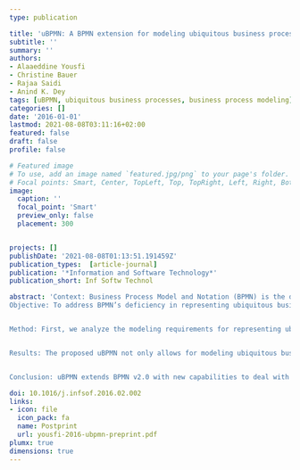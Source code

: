 ```yaml
---
type: publication

title: 'uBPMN: A BPMN extension for modeling ubiquitous business processes'
subtitle: ''
summary: ''
authors:
- Alaaeddine Yousfi
- Christine Bauer
- Rajaa Saidi
- Anind K. Dey
tags: [uBPMN, ubiquitous business processes, business process modeling]
categories: []
date: '2016-01-01'
lastmod: 2021-08-08T03:11:16+02:00
featured: false
draft: false
profile: false

# Featured image
# To use, add an image named `featured.jpg/png` to your page's folder.
# Focal points: Smart, Center, TopLeft, Top, TopRight, Left, Right, BottomLeft, Bottom, BottomRight.
image:
  caption: ''
  focal_point: 'Smart'
  preview_only: false
  placement: 300


projects: []
publishDate: '2021-08-08T01:13:51.191459Z'
publication_types:  [article-journal]
publication: '*Information and Software Technology*'
publication_short: Inf Softw Technol

abstract: 'Context: Business Process Model and Notation (BPMN) is the de facto standard for business process modeling. It was developed by the Object Management Group with support of the major organizations in the fields of software engineering and information systems. Despite its wide use, when it comes to repre- senting ubiquitous business processes, this business process modeling language is lacking.
Objective: To address BPMN’s deficiency in representing ubiquitous business processes, we extend it and present uBPMN (or ubiquitous BPMN).


Method: First, we analyze the modeling requirements for representing ubiquitous business processes. Based on the requirements, we conservatively extend the Meta-Object Facility meta-model and the XML Schema Definition of BPMN as well as extend the notation. The extension, that we call uBPMN follows the same outline as set by the Object Management Group for BPMN.


Results: The proposed uBPMN not only allows for modeling ubiquitous business processes but also lays the groundwork for potentially deploying a variety of ubiquitous computing technologies. We illustrate all of uBPMN’s capabilities and benefits with real-life examples.


Conclusion: uBPMN extends BPMN v2.0 with new capabilities to deal with ubiquitous computing technologies.'

doi: 10.1016/j.infsof.2016.02.002
links:
- icon: file
  icon_pack: fa
  name: Postprint
  url: yousfi-2016-ubpmn-preprint.pdf
plumx: true
dimensions: true
---
```

